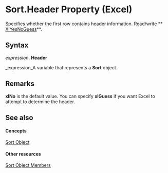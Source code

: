 
# Sort.Header Property (Excel)

Specifies whether the first row contains header information. Read/write  ** [XlYesNoGuess](c4c8e9b1-ad12-5c63-da32-60d410915452.md)**.


## Syntax

 _expression_. **Header**

 _expression_A variable that represents a  **Sort** object.


## Remarks

 **xlNo** is the default value. You can specify **xlGuess** if you want Excel to attempt to determine the header.


## See also


#### Concepts


 [Sort Object](637ee681-743c-5196-2bfc-4a5bea025295.md)
#### Other resources


 [Sort Object Members](032ef613-d7f4-9fdc-e58c-3a1749396b3e.md)
